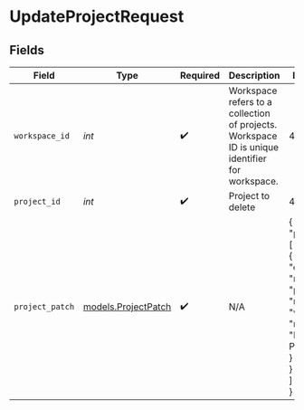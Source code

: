 # UpdateProjectRequest


## Fields

| Field                                                                                          | Type                                                                                           | Required                                                                                       | Description                                                                                    | Example                                                                                        |
| ---------------------------------------------------------------------------------------------- | ---------------------------------------------------------------------------------------------- | ---------------------------------------------------------------------------------------------- | ---------------------------------------------------------------------------------------------- | ---------------------------------------------------------------------------------------------- |
| `workspace_id`                                                                                 | *int*                                                                                          | :heavy_check_mark:                                                                             | Workspace refers to a collection of projects. Workspace ID is unique identifier for workspace. | 4                                                                                              |
| `project_id`                                                                                   | *int*                                                                                          | :heavy_check_mark:                                                                             | Project to delete                                                                              | 4                                                                                              |
| `project_patch`                                                                                | [models.ProjectPatch](../models/projectpatch.md)                                               | :heavy_check_mark:                                                                             | N/A                                                                                            | {<br/>"patches": [<br/>{<br/>"op": "replace",<br/>"path": "name",<br/>"value": {<br/>"name": "My Project"<br/>}<br/>}<br/>]<br/>} |